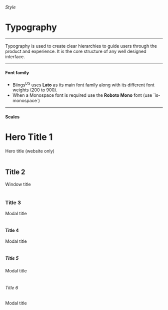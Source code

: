<h6 class="subtitle is-5 has-text-grey has-text-weight-semibold">Style</h6><h1 class="title is-1">Typography</h1>
<hr class="is-small">
<p class="subtitle is-5 has-text-weight-semibold">
    <span class="has-text-primary has-text-weight-bold">Typography</span> is used to create clear hierarchies to guide users through the product and experience. It is the core structure of any well designed interface.
</p>

<hr>

<h4 class="title is-4 has-text-weight-normal">Font family</h4>

<ul class="list">
    <li>Biings<sup>DS</sup> uses <strong>Lato</strong> as its main font family along with its different font weights (200 to 900).</li>
    <li>When a Monospace font is required use the <strong class="has-text-monospace">Roboto Mono</strong> font (use `is-monospace`)</li>
</ul>

<hr>

<h4 class="title is-4 is-spaced has-text-weight-normal">Scales</h4>

<h1 class="title is-1">Hero Title 1</h1><div class="subtitle is-6 has-text-grey">Hero title (website only)</div>
<br>
<h2 class="title is-2">Title 2</h2><div class="subtitle is-6 has-text-grey">Window title</div><br>

<h3 class="title is-3">Title 3</h3><div class="subtitle is-6 has-text-grey">Modal title</div>
<br>
<h4 class="title is-4">Title 4</h4><div class="subtitle is-6 has-text-grey">Modal title</div>
<br>
<h5 class="title is-5">Title 5</h5><div class="subtitle is-6 has-text-grey">Modal title</div>
<br>
<h6 class="title is-6">Title 6</h6><div class="subtitle is-6 has-text-grey">Modal title</div>